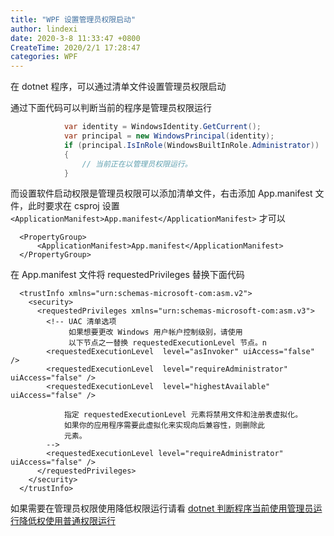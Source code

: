 ```yaml
---
title: "WPF 设置管理员权限启动"
author: lindexi
date: 2020-3-8 11:33:47 +0800
CreateTime: 2020/2/1 17:28:47
categories: WPF
---
```


在 dotnet 程序，可以通过清单文件设置管理员权限启动

<!--more-->


<!-- CreateTime:2020/2/1 17:28:47 -->

<!-- 发布 -->

通过下面代码可以判断当前的程序是管理员权限运行

```csharp
            var identity = WindowsIdentity.GetCurrent();
            var principal = new WindowsPrincipal(identity);
            if (principal.IsInRole(WindowsBuiltInRole.Administrator))
            {
                // 当前正在以管理员权限运行。
            }
```

而设置软件启动权限是管理员权限可以添加清单文件，右击添加 App.manifest 文件，此时要求在 csproj 设置` <ApplicationManifest>App.manifest</ApplicationManifest>` 才可以

```
  <PropertyGroup>
      <ApplicationManifest>App.manifest</ApplicationManifest>
  </PropertyGroup>
```

在 App.manifest 文件将 requestedPrivileges 替换下面代码

```
  <trustInfo xmlns="urn:schemas-microsoft-com:asm.v2">
    <security>
      <requestedPrivileges xmlns="urn:schemas-microsoft-com:asm.v3">
        <!-- UAC 清单选项
             如果想要更改 Windows 用户帐户控制级别，请使用
             以下节点之一替换 requestedExecutionLevel 节点。n
        <requestedExecutionLevel  level="asInvoker" uiAccess="false" />
        <requestedExecutionLevel  level="requireAdministrator" uiAccess="false" />
        <requestedExecutionLevel  level="highestAvailable" uiAccess="false" />

            指定 requestedExecutionLevel 元素将禁用文件和注册表虚拟化。
            如果你的应用程序需要此虚拟化来实现向后兼容性，则删除此
            元素。
        -->
        <requestedExecutionLevel level="requireAdministrator" uiAccess="false" />
      </requestedPrivileges>
    </security>
  </trustInfo>
```

如果需要在管理员权限使用降低权限运行请看 [dotnet 判断程序当前使用管理员运行降低权使用普通权限运行](https://blog.lindexi.com/post/dotnet-%E5%88%A4%E6%96%AD%E7%A8%8B%E5%BA%8F%E5%BD%93%E5%89%8D%E4%BD%BF%E7%94%A8%E7%AE%A1%E7%90%86%E5%91%98%E8%BF%90%E8%A1%8C%E9%99%8D%E4%BD%8E%E6%9D%83%E4%BD%BF%E7%94%A8%E6%99%AE%E9%80%9A%E6%9D%83%E9%99%90%E8%BF%90%E8%A1%8C.html )

